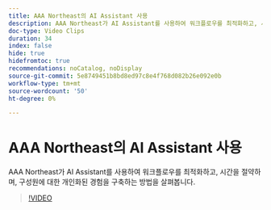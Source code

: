 ```yaml
---
title: AAA Northeast의 AI Assistant 사용
description: AAA Northeast가 AI Assistant를 사용하여 워크플로우를 최적화하고, 시간을 절약하며, 구성원에 대한 개인화된 경험을 구축하는 방법을 살펴봅니다.
doc-type: Video Clips
duration: 34
index: false
hide: true
hidefromtoc: true
recommendations: noCatalog, noDisplay
source-git-commit: 5e8749451b8bd8ed97c8e4f768d082b26e092e0b
workflow-type: tm+mt
source-wordcount: '50'
ht-degree: 0%

---
```


# AAA Northeast의 AI Assistant 사용

AAA Northeast가 AI Assistant를 사용하여 워크플로우를 최적화하고, 시간을 절약하며, 구성원에 대한 개인화된 경험을 구축하는 방법을 살펴봅니다.

<!--  -->
>[!VIDEO](https://video.tv.adobe.com/v/3459307?learn=on&enablevpops=true)
